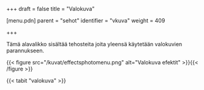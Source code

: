 +++
draft = false
title = "Valokuva"

[menu.pdn]
    parent = "sehot"
    identifier = "vkuva"
    weight = 409

+++

Tämä alavalikko sisältää tehosteita joita yleensä käytetään valokuvien parannukseen.

{{< figure src="/kuvat/effectsphotomenu.png" alt="Valokuva efektit" >}}{{< /figure >}}

{{< tabit "valokuva" >}}
